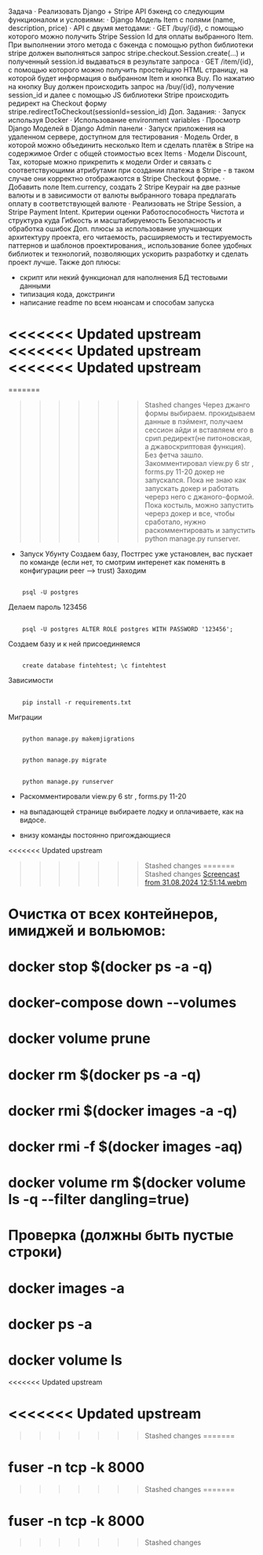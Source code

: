 Задача
·         Реализовать Django + Stripe API бэкенд со следующим функционалом и условиями:
·         Django Модель Item с полями (name, description, price)
·         API с двумя методами:
·         GET /buy/{id}, c помощью которого можно получить Stripe Session Id для оплаты выбранного Item. При выполнении этого метода c бэкенда с помощью python библиотеки stripe должен выполняться запрос stripe.checkout.Session.create(...) и полученный session.id выдаваться в результате запроса
·         GET /item/{id}, c помощью которого можно получить простейшую HTML страницу, на которой будет информация о выбранном Item и кнопка Buy. По нажатию на кнопку Buy должен происходить запрос на /buy/{id}, получение session_id и далее с помощью JS библиотеки Stripe происходить редирект на Checkout форму stripe.redirectToCheckout(sessionId=session_id)
Доп. Задания: 
·         Запуск используя Docker
·         Использование environment variables
·         Просмотр Django Моделей в Django Admin панели
·         Запуск приложения на удаленном сервере, доступном для тестирования
·         Модель Order, в которой можно объединить несколько Item и сделать платёж в Stripe на содержимое Order c общей стоимостью всех Items
·         Модели Discount, Tax, которые можно прикрепить к модели Order и связать с соответствующими атрибутами при создании платежа в Stripe - в таком случае они корректно отображаются в Stripe Checkout форме.
·         Добавить поле Item.currency, создать 2 Stripe Keypair на две разные валюты и в зависимости от валюты выбранного товара предлагать оплату в соответствующей валюте
·         Реализовать не Stripe Session, а Stripe Payment Intent.
Критерии оценки
Работоспособность
Чистота и структура куда
Гибкость и масштабируемость
Безопасность и обработка ошибок
Доп. плюсы за использование улучшающих архитектуру проекта, его читаемость, расширяемость и тестируемость паттернов и шаблонов проектирования,, использование более удобных библиотек и технологий, позволяющих ускорить разработку и сделать проект лучше.
 Также доп плюсы:
- скрипт или некий функционал для наполнения БД тестовыми данными
- типизация кода, докстринги
- написание readme по всем нюансам и способам запуска

<<<<<<< Updated upstream
<<<<<<< Updated upstream
<<<<<<< Updated upstream
=======
=======
>>>>>>> Stashed changes
Через джанго формы выбираем. прокидываем данные в пэймент, получаем сессион айди и вставляем его в срип.редирект(не питоновская, а джавоскриптовая функция). Без фетча зашло.
Закомментировал view.py 6 str , forms.py 11-20 докер не запускался. Пока не знаю как запускать докер и работать черерз него с джаного-формой. Пока костыль, можно запустить черерз докер и все, чтобы сработало, нужно раскомментировать и запустить python manage.py runserver.

- Запуск Убунту
Создаем базу, Постгрес уже установлен, вас пускает по команде (если нет, то смотрим интеренет как поменять в конфигурации peer --> trust)
Заходим
##
        psql -U postgres
Делаем пароль 123456
##
        psql -U postgres ALTER ROLE postgres WITH PASSWORD '123456';
Создаем базу и к ней присоединяемся
##
        create database fintehtest; \c fintehtest
Зависимости
##
        pip install -r requirements.txt
Миграции
##
        python manage.py makemjigrations
##
        python manage.py migrate
##
        python manage.py runserver

- Раскомментировали view.py 6 str , forms.py 11-20

- на выпадающей странице выбираете лодку и оплачиваете, как на видосе.
- внизу команды постоянно пригождающиеся

<<<<<<< Updated upstream
>>>>>>> Stashed changes
=======
>>>>>>> Stashed changes
[Screencast from 31.08.2024 12:51:14.webm](https://github.com/user-attachments/assets/37991401-da11-49cd-b03f-829fa595e74b)

# Очистка от всех контейнеров, имиджей и вольюмов:
# docker stop $(docker ps -a -q)
# docker-compose down --volumes
# docker volume prune
# docker rm $(docker ps -a -q)
# docker rmi $(docker images -a -q)
# docker rmi -f $(docker images -aq)
# docker volume rm $(docker volume ls -q --filter dangling=true)

# Проверка (должны быть пустые строки)
# docker images -a
# docker ps -a
# docker volume ls
<<<<<<< Updated upstream

<<<<<<< Updated upstream
=======
<!-- 
<body>
    <div class="container">
    <h1>Place an order here</h1>
     <button type="button" class="btn btn-lg btn-primary" id="checkout-button">Checkout</button>
    </div>
     <script type="text/javascript">
     // Create an instance of the Stripe object with your publishable API key
     var stripe = Stripe('pk_test_51IvESHSEJXkgN9eEfXq71htC7r3iPvFiOKqvRaBDNqxOVsDoN1keJQz4Ry8xWDQLYdS6MXC1CvHq4YD7jqwF8Cms00n5aUeFev');
     var checkoutButton = document.getElementById('checkout-button');
    
     checkoutButton.addEventListener('click', function() {
     // Create a new Checkout Session using the server-side endpoint you
     // created in step 3.
     fetch('/create-checkout-session/', {
     method: 'POST',
     })
     .then(function(response) {
     return response.json();
     })
     .then(function(session) {
     return stripe.redirectToCheckout({ sessionId: session.id });
     })
     .then(function(result) {
     // If `redirectToCheckout` fails due to a browser or network
     // error, you should display the localized error message to your
     // customer using `error.message`.
     if (result.error) {
     alert(result.error.message);
     }
     })
     .catch(function(error) {
     console.error('Error:', error);
     });
     });
     </script>
     </body>
    </html> -->
    
<!-- 
    <script type="text/javascript">
    
    
    let stripe = Stripe('pk_test_51PsjVH07pGox0kT4XEK6FPDiOOBKVaWr7KyvplADcTjJQDqMywkDywwvL8yPfCJ8f3XHYUWs5FgoUhtKEs4WFlBb00yZu0QbXA', {
    locale: 'ru'
                                                            });
    let checkoutButton = document.getElementById("checkout-button");
    checkoutButton.addEventListener("click", function () {

        fetch("{% url 'fintehtest:get_id_on_template' item.id %}", {
            method: "POST",
            headers: {
                'X-CSRFToken': csrftoken
            }
        })
            
            .then(function (response) {
                return response.json();
            })
            .then(data => {
	    console.log(data);
            })
            .then(function (session) {
                stripe.redirectToCheckout({ sessionId: session.sessionId })

            })
            .then(function (result) {
                if (result.error) {
                    alert(result.error.message);
                }
            })
            .catch(function (error) {
                console.error("Error:", error);
            });
    });
    //  result = stripe.redirectToCheckout(session_id, line_items, {"mode":"payment"})
    //  console.log('result', result)
    //  document.getElementById("clickMe").onclick = stripe.redirectToCheckout({sessionId: session.sessionId}); -->
<!-- </script> -->


<!-- 







<script src="https://polyfill.io/v3/polyfill.min.js?version=3.52.1&features=fetch"></script>
<script src="https://js.stripe.com/v3/"></script>

<title>Buy cool new product</title>
<script src="https://js.stripe.com/v3/"></script>
<link href="https://cdn.jsdelivr.net/npm/bootstrap@5.0.1/dist/css/bootstrap.min.css" rel="stylesheet" integrity="sha384-+0n0xVW2eSR5OomGNYDnhzAbDsOXxcvSN1TPprVMTNDbiYZCxYbOOl7+AMvyTG2x" crossorigin="anonymous">

<body>

    <form method="post">
        {% csrf_token %}
        {{form.as_p}}
        <p>
           item {{item}} 
        </p>
        <p>
            session_id  {{session_id}} 
        </p>
        <button type="submit" id="checkout-button">Buy</button>
    
    </form>

     <script type="text/javascript">
        const csrftoken = document.querySelector('[name=csrfmiddlewaretoken]').value;
        let stripe = Stripe("{{ 'pk_test_51IvESHSEJXkgN9eEfXq71htC7r3iPvFiOKqvRaBDNqxOVsDoN1keJQz4Ry8xWDQLYdS6MXC1CvHq4YD7jqwF8Cms00n5aUeFev' }}");
        let checkoutButton = document.getElementById("checkout-button");
        checkoutButton.addEventListener("click", function () {
            fetch("{% url 'fintehtest:get_id_on_template' item.id%}", {
                method: "POST",
                headers: {
                    'X-CSRFToken': csrftoken
                }
            })
                .then(function (response) {
                    return response.json();
                })
                .then(function (session) {
                    return stripe.redirectToCheckout({sessionId: session.id});
                })
                .then(function (result) {
                    if (result.error) {
                        alert(result.error.message);
                    }
                })
                .catch(function (error) {
                    console.error("Error:", error);
                });
        });
    </script> -->
>>>>>>> Stashed changes
=======
# fuser -n tcp -k 8000
>>>>>>> Stashed changes
=======

# fuser -n tcp -k 8000
>>>>>>> Stashed changes
